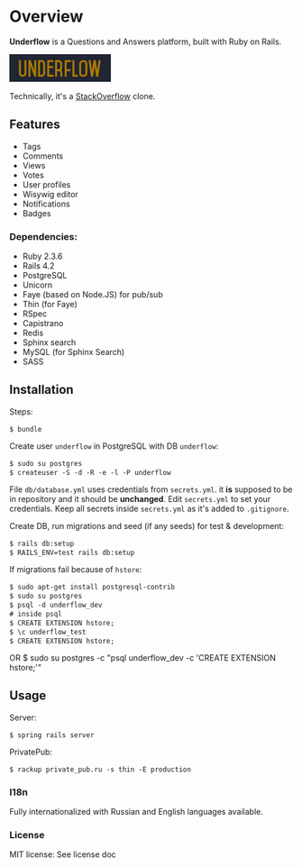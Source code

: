 Overview
====================
__Underflow__ is a Questions and Answers platform, built with Ruby on Rails.

![Underflow Logo](https://raw.githubusercontent.com/leemour/underflow/master/app/assets/images/underflow_logo.png)

Technically, it's a [StackOverflow](http://stackoverflow.com) clone.

Features
--------
- Tags
- Comments
- Views
- Votes
- User profiles
- Wisywig editor
- Notifications
- Badges

### Dependencies:

- Ruby 2.3.6
- Rails 4.2
- PostgreSQL
- Unicorn
- Faye (based on Node.JS) for pub/sub
- Thin (for Faye)
- RSpec
- Capistrano
- Redis
- Sphinx search
- MySQL (for Sphinx Search)
- SASS

## Installation
Steps:

    $ bundle

Create user `underflow` in PostgreSQL with DB `underflow`:

    $ sudo su postgres
    $ createuser -S -d -R -e -l -P underflow

File `db/database.yml` uses credentials from `secrets.yml`. it __is__ supposed to be in repository and it should be __unchanged__. Edit `secrets.yml` to set your credentials. Keep all secrets inside `secrets.yml` as it's added to `.gitignore`.

Create DB, run migrations and seed (if any seeds) for test & development:

    $ rails db:setup
    $ RAILS_ENV=test rails db:setup

If migrations fail because of `hstore`:

    $ sudo apt-get install postgresql-contrib
    $ sudo su postgres
    $ psql -d underflow_dev
    # inside psql
    $ CREATE EXTENSION hstore;
    $ \c underflow_test
    $ CREATE EXTENSION hstore;

OR
    $ sudo su postgres -c "psql underflow_dev -c 'CREATE EXTENSION hstore;'"

## Usage
Server:

    $ spring rails server

PrivatePub:

    $ rackup private_pub.ru -s thin -E production


### I18n

Fully internationalized with Russian and English languages available.

### License

MIT license: See license doc
